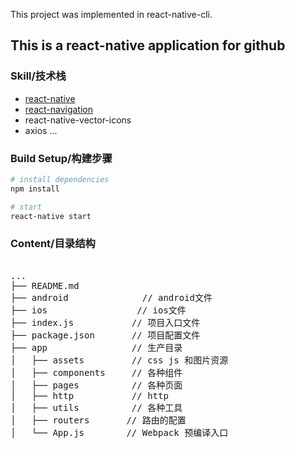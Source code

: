 This project was implemented in react-native-cli.
## This is a react-native application for github

### Skill/技术栈

- [react-native](https://facebook.github.io/react-native/)
- [react-navigation](https://reactnavigation.org)
- react-native-vector-icons
- axios ...

### Build Setup/构建步骤

``` bash
# install dependencies
npm install

# start 
react-native start

```

### Content/目录结构
<pre>

...
├── README.md           
├── android              // android文件
├── ios                 // ios文件
├── index.js           // 项目入口文件
├── package.json       // 项目配置文件
├── app                // 生产目录
│   ├── assets         // css js 和图片资源
│   ├── components     // 各种组件
│   ├── pages          // 各种页面
│   ├── http           // http
│   ├── utils          // 各种工具
│   ├── routers       // 路由的配置
│   └── App.js        // Webpack 预编译入口
</pre>
